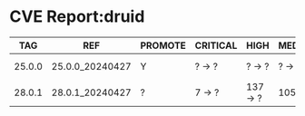 # CVE Report:druid
|  TAG   |       REF       | PROMOTE | CRITICAL |   HIGH   |  MEDIUM  |   LOW   | UNKNOWN |
|--------|-----------------|---------|----------|----------|----------|---------|---------|
| 25.0.0 | 25.0.0_20240427 | Y       | ? -> ?   | ? -> ?   | ? -> ?   | ? -> ?  | ? -> ?  |
| 28.0.1 | 28.0.1_20240427 | ?       | 7 -> ?   | 137 -> ? | 105 -> ? | 34 -> ? | 0 -> ?  |
